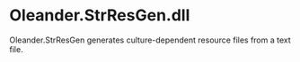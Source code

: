 # Oleander.StrResGen.dll
Oleander.StrResGen generates culture-dependent resource files from a text file.